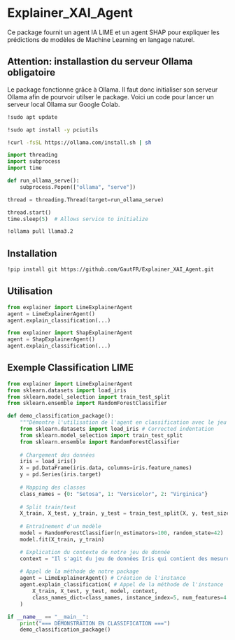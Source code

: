 # Explainer_XAI_Agent

Ce package fournit un agent IA LIME et un agent SHAP pour expliquer les prédictions de modèles de Machine Learning en langage naturel.

## Attention: installastion du serveur Ollama obligatoire
Le package fonctionne grâce à Ollama. Il faut donc initialiser son serveur Ollama afin de pourvoir utilser le package.
Voici un code pour lancer un serveur local Ollama sur Google Colab.

```bash
!sudo apt update

!sudo apt install -y pciutils

!curl -fsSL https://ollama.com/install.sh | sh
```

```python
import threading
import subprocess
import time

def run_ollama_serve():
    subprocess.Popen(["ollama", "serve"])

thread = threading.Thread(target=run_ollama_serve)

thread.start()
time.sleep(5)  # Allows service to initialize
```

```bash
!ollama pull llama3.2
```

## Installation

```bash
!pip install git https://github.com/GautFR/Explainer_XAI_Agent.git
```

## Utilisation

```python
from explainer import LimeExplainerAgent
agent = LimeExplainerAgent()
agent.explain_classification(...)
```

```python
from explainer import ShapExplainerAgent
agent = ShapExplainerAgent()
agent.explain_classification(...)
```

## Exemple Classification LIME

```python
from explainer import LimeExplainerAgent
from sklearn.datasets import load_iris
from sklearn.model_selection import train_test_split
from sklearn.ensemble import RandomForestClassifier

def demo_classification_package():
    """Démontre l'utilisation de l'agent en classification avec le jeu de données Iris"""
    from sklearn.datasets import load_iris # Corrected indentation
    from sklearn.model_selection import train_test_split
    from sklearn.ensemble import RandomForestClassifier
    
    # Chargement des données
    iris = load_iris()
    X = pd.DataFrame(iris.data, columns=iris.feature_names)
    y = pd.Series(iris.target)
    
    # Mapping des classes
    class_names = {0: "Setosa", 1: "Versicolor", 2: "Virginica"}
    
    # Split train/test
    X_train, X_test, y_train, y_test = train_test_split(X, y, test_size=0.3, random_state=42)
    
    # Entraînement d'un modèle
    model = RandomForestClassifier(n_estimators=100, random_state=42)
    model.fit(X_train, y_train)

    # Explication du contexte de notre jeu de donnée
    context = "Il s'agit du jeu de données Iris qui contient des mesures de pétales et de sépales de trois espèces différentes d'iris."
    
    # Appel de la méthode de notre package
    agent = LimeExplainerAgent() # Création de l'instance
    agent.explain_classification( # Appel de la méthode de l'instance
        X_train, X_test, y_test, model, context,
        class_names_dict=class_names, instance_index=5, num_features=4
    )

if __name__ == "__main__":
    print("=== DÉMONSTRATION EN CLASSIFICATION ===")
    demo_classification_package()
```
